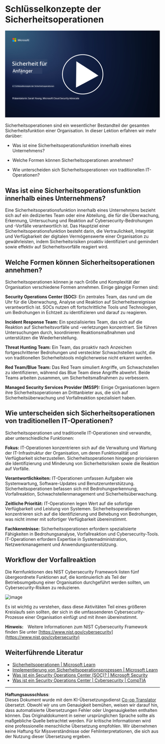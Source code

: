 <!--
CO_OP_TRANSLATOR_METADATA:
{
  "original_hash": "6a55b31df9eebf550d040cef0ef7dff3",
  "translation_date": "2025-09-03T18:59:43+00:00",
  "source_file": "4.1 SecOps key concepts.md",
  "language_code": "de"
}
-->
# Schlüsselkonzepte der Sicherheitsoperationen

[![Video ansehen](../../translated_images/4-1_placeholder.0123f726051a7b9662e6dfa95b10962cbe64c002cde9640da84711fd8d3df642.de.png)](https://learn-video.azurefd.net/vod/player?id=6a1cf511-89e0-493a-8ef9-91c458200266)

Sicherheitsoperationen sind ein wesentlicher Bestandteil der gesamten Sicherheitsfunktion einer Organisation. In dieser Lektion erfahren wir mehr darüber:

- Was ist eine Sicherheitsoperationsfunktion innerhalb eines Unternehmens?

- Welche Formen können Sicherheitsoperationen annehmen?

- Wie unterscheiden sich Sicherheitsoperationen von traditionellen IT-Operationen?

## Was ist eine Sicherheitsoperationsfunktion innerhalb eines Unternehmens?

Eine Sicherheitsoperationsfunktion innerhalb eines Unternehmens bezieht sich auf ein dediziertes Team oder eine Abteilung, die für die Überwachung, Erkennung, Untersuchung und Reaktion auf Cybersecurity-Bedrohungen und -Vorfälle verantwortlich ist. Das Hauptziel einer Sicherheitsoperationsfunktion besteht darin, die Vertraulichkeit, Integrität und Verfügbarkeit der digitalen Vermögenswerte einer Organisation zu gewährleisten, indem Sicherheitsrisiken proaktiv identifiziert und gemindert sowie effektiv auf Sicherheitsvorfälle reagiert wird.

## Welche Formen können Sicherheitsoperationen annehmen?

Sicherheitsoperationen können je nach Größe und Komplexität der Organisation verschiedene Formen annehmen. Einige gängige Formen sind:

**Security Operations Center (SOC):** Ein zentrales Team, das rund um die Uhr für die Überwachung, Analyse und Reaktion auf Sicherheitsereignisse verantwortlich ist. SOCs nutzen oft fortschrittliche Tools und Technologien, um Bedrohungen in Echtzeit zu identifizieren und darauf zu reagieren.

**Incident Response Team:** Ein spezialisiertes Team, das sich auf die Reaktion auf Sicherheitsvorfälle und -verletzungen konzentriert. Sie führen Untersuchungen durch, koordinieren Reaktionsmaßnahmen und unterstützen die Wiederherstellung.

**Threat Hunting Team:** Ein Team, das proaktiv nach Anzeichen fortgeschrittener Bedrohungen und versteckter Schwachstellen sucht, die von traditionellen Sicherheitstools möglicherweise nicht erkannt werden.

**Red Team/Blue Team:** Das Red Team simuliert Angriffe, um Schwachstellen zu identifizieren, während das Blue Team diese Angriffe abwehrt. Beide Teams arbeiten zusammen, um Sicherheitsmaßnahmen zu verbessern.

**Managed Security Services Provider (MSSP):** Einige Organisationen lagern ihre Sicherheitsoperationen an Drittanbieter aus, die sich auf Sicherheitsüberwachung und Vorfallreaktion spezialisiert haben.

## Wie unterscheiden sich Sicherheitsoperationen von traditionellen IT-Operationen?

Sicherheitsoperationen und traditionelle IT-Operationen sind verwandte, aber unterschiedliche Funktionen:

**Fokus:** IT-Operationen konzentrieren sich auf die Verwaltung und Wartung der IT-Infrastruktur der Organisation, um deren Funktionalität und Verfügbarkeit sicherzustellen. Sicherheitsoperationen hingegen priorisieren die Identifizierung und Minderung von Sicherheitsrisiken sowie die Reaktion auf Vorfälle.

**Verantwortlichkeiten:** IT-Operationen umfassen Aufgaben wie Systemwartung, Software-Updates und Benutzerunterstützung. Sicherheitsoperationen befassen sich mit Bedrohungserkennung, Vorfallreaktion, Schwachstellenmanagement und Sicherheitsüberwachung.

**Zeitliche Priorität:** IT-Operationen legen Wert auf die sofortige Verfügbarkeit und Leistung von Systemen. Sicherheitsoperationen konzentrieren sich auf die Identifizierung und Behebung von Bedrohungen, was nicht immer mit sofortiger Verfügbarkeit übereinstimmt.

**Fachkenntnisse:** Sicherheitsoperationen erfordern spezialisierte Fähigkeiten in Bedrohungsanalyse, Vorfallreaktion und Cybersecurity-Tools. IT-Operationen erfordern Expertise in Systemadministration, Netzwerkmanagement und Anwendungsunterstützung.

## Workflow der Vorfallreaktion

Die Kernfunktionen des NIST Cybersecurity Framework listen fünf übergeordnete Funktionen auf, die kontinuierlich als Teil der Betriebsumgebung einer Organisation durchgeführt werden sollten, um Cybersecurity-Risiken zu reduzieren.

![image](https://github.com/microsoft/Security-101/assets/139931591/f6d19dce-f96e-47bd-9e0a-8019675a602d)

Es ist wichtig zu verstehen, dass diese Aktivitäten Teil eines größeren Kreislaufs sein sollten, der sich in die umfassenderen Cybersecurity-Prozesse einer Organisation einfügt und mit ihnen übereinstimmt.

**Hinweis:** Weitere Informationen zum NIST Cybersecurity Framework finden Sie unter [https://www.nist.gov/cybersecurity](https://www.nist.gov/cybersecurity)

## Weiterführende Literatur

- [Sicherheitsoperationen | Microsoft Learn](https://learn.microsoft.com/security/operations/overview?WT.mc_id=academic-96948-sayoung)
- [Implementierung von Sicherheitsoperationsprozessen | Microsoft Learn](https://learn.microsoft.com/security/operations/?WT.mc_id=academic-96948-sayoung)
- [Was ist ein Security Operations Center (SOC)? | Microsoft Security](https://www.microsoft.com/security/business/security-101/what-is-a-security-operations-center-soc?WT.mc_id=academic-96948-sayoung)
- [Was ist ein Security Operations Center | Cybersecurity | CompTIA](https://www.comptia.org/content/articles/what-is-a-security-operations-center)

---

**Haftungsausschluss**:  
Dieses Dokument wurde mit dem KI-Übersetzungsdienst [Co-op Translator](https://github.com/Azure/co-op-translator) übersetzt. Obwohl wir uns um Genauigkeit bemühen, weisen wir darauf hin, dass automatisierte Übersetzungen Fehler oder Ungenauigkeiten enthalten können. Das Originaldokument in seiner ursprünglichen Sprache sollte als maßgebliche Quelle betrachtet werden. Für kritische Informationen wird eine professionelle menschliche Übersetzung empfohlen. Wir übernehmen keine Haftung für Missverständnisse oder Fehlinterpretationen, die sich aus der Nutzung dieser Übersetzung ergeben.